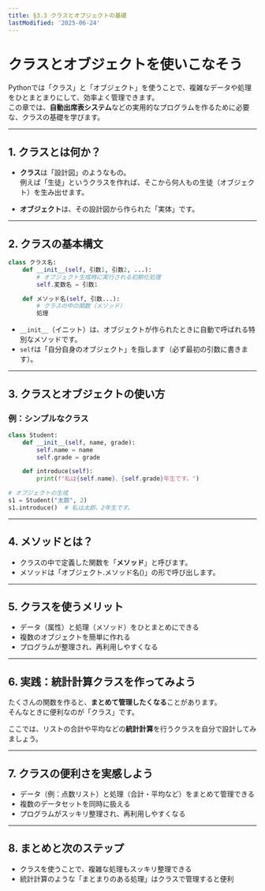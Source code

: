 ```yaml
---
title: §3.3 クラスとオブジェクトの基礎
lastModified: '2025-06-24'
---
```


# クラスとオブジェクトを使いこなそう

Pythonでは「クラス」と「オブジェクト」を使うことで、複雑なデータや処理をひとまとまりにして、効率よく管理できます。  
この章では、**自動出席表システム**などの実用的なプログラムを作るために必要な、クラスの基礎を学びます。

---

## 1. クラスとは何か？

- **クラス**は「設計図」のようなもの。  
  例えば「生徒」というクラスを作れば、そこから何人もの生徒（オブジェクト）を生み出せます。

- **オブジェクト**は、その設計図から作られた「実体」です。

---

## 2. クラスの基本構文

```python
class クラス名:
    def __init__(self, 引数1, 引数2, ...):
        # オブジェクト生成時に実行される初期化処理
        self.変数名 = 引数1

    def メソッド名(self, 引数...):
        # クラスの中の関数（メソッド）
        処理
```

- `__init__`（イニット）は、オブジェクトが作られたときに自動で呼ばれる特別なメソッドです。
- `self`は「自分自身のオブジェクト」を指します（必ず最初の引数に書きます）。

---

## 3. クラスとオブジェクトの使い方

### 例：シンプルなクラス

```python
class Student:
    def __init__(self, name, grade):
        self.name = name
        self.grade = grade

    def introduce(self):
        print(f"私は{self.name}、{self.grade}年生です。")

# オブジェクトの生成
s1 = Student("太郎", 2)
s1.introduce()  # 私は太郎、2年生です。
```

---

## 4. メソッドとは？

- クラスの中で定義した関数を「**メソッド**」と呼びます。
- メソッドは「オブジェクト.メソッド名()」の形で呼び出します。

---

## 5. クラスを使うメリット

- データ（属性）と処理（メソッド）をひとまとめにできる
- 複数のオブジェクトを簡単に作れる
- プログラムが整理され、再利用しやすくなる

---

## 6. 実践：統計計算クラスを作ってみよう

たくさんの関数を作ると、**まとめて管理したくなる**ことがあります。  
そんなときに便利なのが「クラス」です。

ここでは、リストの合計や平均などの**統計計算**を行うクラスを自分で設計してみましょう。

---

## 7. クラスの便利さを実感しよう

- データ（例：点数リスト）と処理（合計・平均など）をまとめて管理できる
- 複数のデータセットを同時に扱える
- プログラムがスッキリ整理され、再利用しやすくなる

---

## 8. まとめと次のステップ

- クラスを使うことで、複雑な処理もスッキリ整理できる
- 統計計算のような「まとまりのある処理」はクラスで管理すると便利
